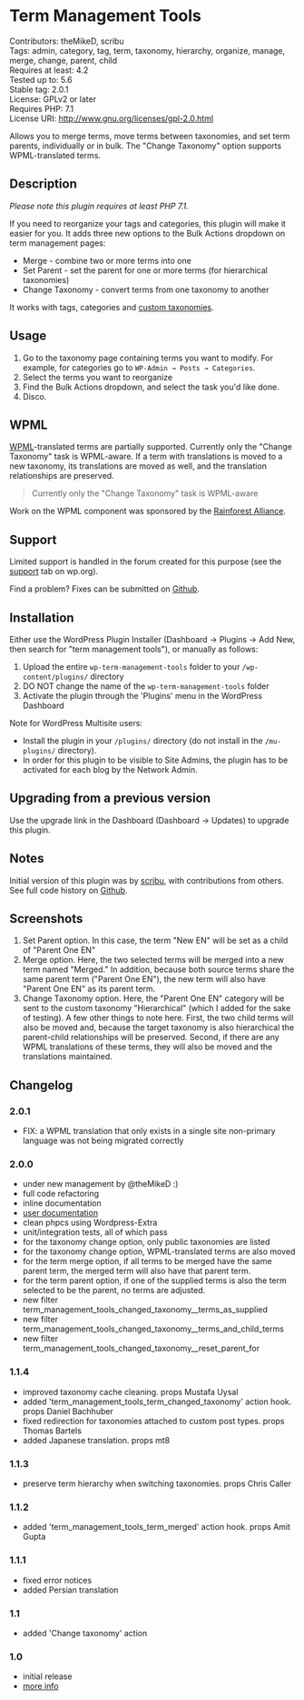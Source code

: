 # Term Management Tools 
Contributors: theMikeD, scribu  
Tags: admin, category, tag, term, taxonomy, hierarchy, organize, manage, merge, change, parent, child  
Requires at least: 4.2  
Tested up to: 5.6  
Stable tag: 2.0.1  
License: GPLv2 or later  
Requires PHP: 7.1  
License URI: http://www.gnu.org/licenses/gpl-2.0.html

Allows you to merge terms, move terms between taxonomies, and set term parents, individually or in bulk. The "Change Taxonomy" option supports WPML-translated terms.

## Description 

_Please note this plugin requires at least PHP 7.1._

If you need to reorganize your tags and categories, this plugin will make it easier for you. It adds three new options to the Bulk Actions dropdown on term management pages:

* Merge - combine two or more terms into one
* Set Parent - set the parent for one or more terms (for hierarchical taxonomies)
* Change Taxonomy - convert terms from one taxonomy to another

It works with tags, categories and [custom taxonomies](http://codex.wordpress.org/Custom_Taxonomies).

## Usage 

1. Go to the taxonomy page containing terms you want to modify. For example, for categories go to `WP-Admin → Posts → Categories`.
2. Select the terms you want to reorganize
3. Find the Bulk Actions dropdown, and select the task you'd like done.
4. Disco.

## WPML
[WPML](https://wpml.org)-translated terms are partially supported. Currently only the "Change Taxonomy" task is WPML-aware. If a term with translations is moved to a new taxonomy, its translations are moved as well, and the translation relationships are preserved.

> Currently only the "Change Taxonomy" task is WPML-aware

Work on the WPML component was sponsored by the [Rainforest Alliance](https://www.rainforest-alliance.org/).

## Support
Limited support is handled in the forum created for this purpose (see the [support](https://wordpress.org/support/plugin/term-management-tools/) tab on wp.org).

Find a problem? Fixes can be submitted on [Github](https://github.com/theMikeD/wp-term-management-tools).

## Installation 

Either use the WordPress Plugin Installer (Dashboard → Plugins → Add New, then search for "term management tools"), or manually as follows:

1. Upload the entire `wp-term-management-tools` folder to your `/wp-content/plugins/` directory
1. DO NOT change the name of the `wp-term-management-tools` folder
1. Activate the plugin through the 'Plugins' menu in the WordPress Dashboard

Note for WordPress Multisite users:

* Install the plugin in your `/plugins/` directory (do not install in the `/mu-plugins/` directory).
* In order for this plugin to be visible to Site Admins, the plugin has to be activated for each blog by the Network Admin.

## Upgrading from a previous version

Use the upgrade link in the Dashboard (Dashboard → Updates) to upgrade this plugin.

## Notes
Initial version of this plugin was by [scribu](http://scribu.net/), with contributions from others. See full code history on [Github](https://github.com/theMikeD/wp-term-management-tools).


## Screenshots 

1. Set Parent option. In this case, the term "New EN" will be set as a child of "Parent One EN"
2. Merge option. Here, the two selected terms will be merged into a new term named "Merged." In addition, because both source terms share the same parent term ("Parent One EN"), the new term will also have "Parent One EN" as its parent term.
3. Change Taxonomy option. Here, the "Parent One EN" category will be sent to the custom taxonomy "Hierarchical" (which I added for the sake of testing). A few other things to note here. First, the two child terms will also be moved and, because the target taxonomy is also hierarchical the parent-child relationships will be preserved. Second, if there are any WPML translations of these terms, they will also be moved and the translations maintained.

## Changelog 

### 2.0.1
* FIX: a WPML translation that only exists in a single site non-primary language was not being migrated correctly

### 2.0.0
* under new management by @theMikeD :)
* full code refactoring
* inline documentation
* [user documentation](https://www.codenamemiked.com/plugins/term-management-tools)
* clean phpcs using Wordpress-Extra
* unit/integration tests, all of which pass
* for the taxonomy change option, only public taxonomies are listed
* for the taxonomy change option, WPML-translated terms are also moved
* for the term merge option, if all terms to be merged have the same parent term, the merged term will also have that parent term.
* for the term parent option, if one of the supplied terms is also the term selected to be the parent, no terms are adjusted.
* new filter term_management_tools_changed_taxonomy__terms_as_supplied
* new filter term_management_tools_changed_taxonomy__terms_and_child_terms
* new filter term_management_tools_changed_taxonomy__reset_parent_for

### 1.1.4
* improved taxonomy cache cleaning. props Mustafa Uysal
* added 'term_management_tools_term_changed_taxonomy' action hook. props Daniel Bachhuber
* fixed redirection for taxonomies attached to custom post types. props Thomas Bartels
* added Japanese translation. props mt8

### 1.1.3
* preserve term hierarchy when switching taxonomies. props Chris Caller

### 1.1.2 
* added 'term_management_tools_term_merged' action hook. props Amit Gupta

### 1.1.1 
* fixed error notices
* added Persian translation

### 1.1 
* added 'Change taxonomy' action

### 1.0 
* initial release
* [more info](http://scribu.net/wordpress/term-management-tools/tmt-1-0.html)

